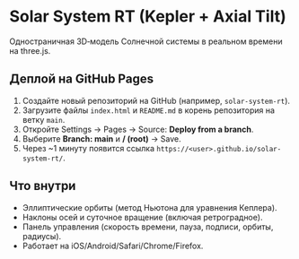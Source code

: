 
# Solar System RT (Kepler + Axial Tilt)

Одностраничная 3D‑модель Солнечной системы в реальном времени на three.js.

## Деплой на GitHub Pages
1. Создайте новый репозиторий на GitHub (например, `solar-system-rt`).
2. Загрузите файлы `index.html` и `README.md` в корень репозитория на ветку `main`.
3. Откройте Settings → Pages → Source: **Deploy from a branch**.
4. Выберите **Branch: main** и **/ (root)** → Save.
5. Через ~1 минуту появится ссылка `https://<user>.github.io/solar-system-rt/`.

## Что внутри
- Эллиптические орбиты (метод Ньютона для уравнения Кеплера).
- Наклоны осей и суточное вращение (включая ретроградное).
- Панель управления (скорость времени, пауза, подписи, орбиты, радиусы).
- Работает на iOS/Android/Safari/Chrome/Firefox.
